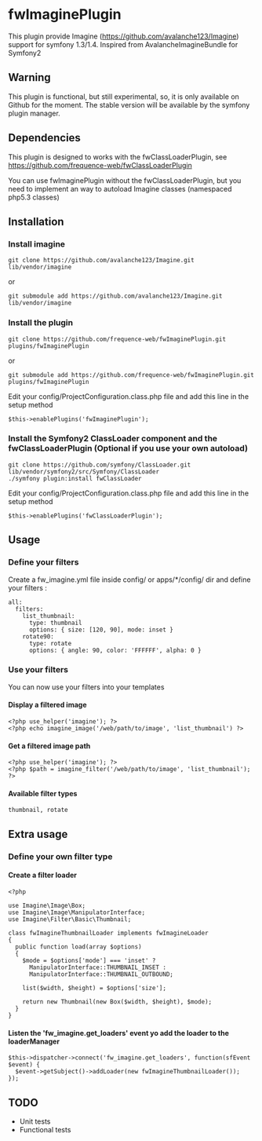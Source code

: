 fwImaginePlugin
===============

This plugin provide Imagine (https://github.com/avalanche123/Imagine) support for symfony 1.3/1.4.
Inspired from AvalancheImagineBundle for Symfony2

Warning
-------

This plugin is functional, but still experimental, so, it is only available on Github for the moment.
The stable version will be available by the symfony plugin manager.

Dependencies
------------

This plugin is designed to works with the fwClassLoaderPlugin, see https://github.com/frequence-web/fwClassLoaderPlugin

You can use fwImaginePlugin without the fwClassLoaderPlugin, but you need to implement an way to autoload Imagine classes (namespaced php5.3 classes)

Installation
------------

### Install imagine

    git clone https://github.com/avalanche123/Imagine.git lib/vendor/imagine

or

    git submodule add https://github.com/avalanche123/Imagine.git lib/vendor/imagine

### Install the plugin

    git clone https://github.com/frequence-web/fwImaginePlugin.git plugins/fwImaginePlugin

or

    git submodule add https://github.com/frequence-web/fwImaginePlugin.git plugins/fwImaginePlugin

Edit your config/ProjectConfiguration.class.php file and add this line in the setup method

    $this->enablePlugins('fwImaginePlugin');

### Install the Symfony2 ClassLoader component and the fwClassLoaderPlugin (Optional if you use your own autoload)

    git clone https://github.com/symfony/ClassLoader.git lib/vendor/symfony2/src/Symfony/ClassLoader
    ./symfony plugin:install fwClassLoader

Edit your config/ProjectConfiguration.class.php file and add this line in the setup method

    $this->enablePlugins('fwClassLoaderPlugin');

Usage
-----

### Define your filters

Create a fw_imagine.yml file inside config/ or apps/*/config/ dir and define your filters :

    all:
      filters:
        list_thumbnail:
          type: thumbnail
          options: { size: [120, 90], mode: inset }
        rotate90:
          type: rotate
          options: { angle: 90, color: 'FFFFFF', alpha: 0 }

### Use your filters

You can now use your filters into your templates

#### Display a filtered image

    <?php use_helper('imagine'); ?>
    <?php echo imagine_image('/web/path/to/image', 'list_thumbnail') ?>

#### Get a filtered image path

    <?php use_helper('imagine'); ?>
    <?php $path = imagine_filter('/web/path/to/image', 'list_thumbnail'); ?>

#### Available filter types

    thumbnail, rotate

Extra usage
-----------

### Define your own filter type

#### Create a filter loader

    <?php

    use Imagine\Image\Box;
    use Imagine\Image\ManipulatorInterface;
    use Imagine\Filter\Basic\Thumbnail;

    class fwImagineThumbnailLoader implements fwImagineLoader
    {
      public function load(array $options)
      {
        $mode = $options['mode'] === 'inset' ?
          ManipulatorInterface::THUMBNAIL_INSET :
          ManipulatorInterface::THUMBNAIL_OUTBOUND;

        list($width, $height) = $options['size'];

        return new Thumbnail(new Box($width, $height), $mode);
      }
    }

#### Listen the 'fw_imagine.get_loaders' event yo add the loader to the loaderManager

    $this->dispatcher->connect('fw_imagine.get_loaders', function(sfEvent $event) {
      $event->getSubject()->addLoader(new fwImagineThumbnailLoader());
    });
  

TODO
----

 * Unit tests
 * Functional tests

